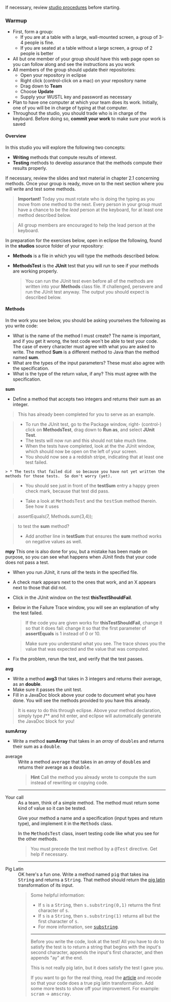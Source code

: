 If necessary, review [studio procedures](http://www.cs.wustl.edu/~jp/cse131/StudioDocs/studioheader.html) before starting.

### Warmup
* First, form a group:
    * If you are at a table with a large, wall-mounted screen, a group of 3-4 people is fine.
    * If you are seated at a table without a large screen, a group of 2 people is better
* All but one member of your group should have this web page open so you can follow along and see the instructions as you work
* All members of the group should update their repositories:
    * Open your repository in eclipse
    * Right click (control-click on a mac) on your repository name
    * Drag down to **Team**
    * Choose **Update**
    * Supply your WUSTL key and password as necessary
* Plan to have one computer at which your team does its work. Initially, one of you will be in charge of typing at that computer.
* Throughout the studio, you should trade who is in charge of the keyboard. Before doing so, **commit your work** to make sure your work is saved


#### Overview
In this studio you will explore the following two concepts:

  * **Writing** methods that compute results of interest.
  * **Testing** methods to develop assurance that the methods compute their results properly.

If necessary, review the slides and text material in chapter 2.1 concerning methods.  Once your group is ready, move on to the next section where you will write and test some methods.

  > **Important!** Today you must rotate who is doing the typing as you move from one method to the next.  Every person in your group must have a chance to be the <I>lead</I> person at the keyboard, for at least one method described below.

  >All group members are encouraged to help the lead person at the keyboard.


In preparation for the exercises below, open in eclipse the following, found in the **studios** source folder of your repository:

  * **Methods** is a file in which you will type the methods described below.
  * **MethodsTest** is the **JUnit** test that you will run to see if your methods are working properly.

    >You can run the JUnit test even before all of the methods are written into your **Methods** class file. If challenged, persevere and run the JUnit test anyway.  The output you should expect is described below.

#### Methods

In the work you see below, you should be asking yourselves the following
as you write code:
  * What is the name of the method I must create?  The name is important, and if you get it wrong, the test code won't be able to test your code. The case of every character must agree with what you are asked to write. The method **Sum** is a different method to Java than the method named **sum**.
  * What are the types of the input parameters?  These must also agree with the specification.
  * What is the type of the return value, if any?  This must agree with the specification.

**sum**

  * Define a method that accepts two integers and returns their sum as an integer.

  >This has already been completed for you to serve as an example.

   > * To run the JUnit test, go to the Package window, right- (control-) click on **MethodsTest**, drag down to **Run as**, and
select **JUnit Test**.
  > * The tests will now run and this should not take much time.
  > * When the tests have completed, look at the the JUnit window, which should now be open on the left of your screen.
  > * You should now see a a reddish stripe, indicating that at least one test failed.

    > * The tests that failed did  so because you have not yet written the methods for those tests.  So don't worry (yet).

  > * You should see just in front of the **testSum** entry a happy green check mark, because that test did pass.

  > * Take a look at <KBD>MethodsTest</KBD> and the <KBD>testSum</KBD> method therein.   See how it uses

  > assertEquals(7, Methods.sum(3,4));


  >to test the **sum** method?
  > * Add another line in **testSum** that ensures the **sum** method works on negative values as well.


**mpy**
 This one is also done for you, but a mistake has been made on purpose,
so you can see what happens when JUnit finds that your code does not
pass a test.

  * When you run JUnit, it runs <I>all</I> the tests in the specified file.

  * A check mark appears next to the ones that work, and an X appears next to those that did not.

  * Click in the JUnit window on the test **thisTestShouldFail**.
  * Below in the Failure Trace window, you will see an explanation of why the test failed.

    > If the code you are given works for **thisTestShouldFail**, change it so that it does fail:  change it so that the first parameter of **assertEquals** is 1 instead of 0 or 10.

    > Make sure you understand what you see.  The trace shows you the value that was expected and the value that was computed.

  * Fix the problem, rerun the test, and verify that the test passes.


**avg**

  * Write a method **avg3** that takes in 3 integers and
returns their average, as an **double**.
  * Make sure it passes the unit test.
  * Fill in a JavaDoc block above your code to document what you have
done.  You will see the methods provided to you have this already.

  >It is easy to do this through eclipse.  Above your method declaration, simply type **/**** and hit enter, and eclipse will automatically generate the JavaDoc block for you!

**sumArray**

  * Write a method **sumArray** that takes in an _array_ of
<KBD>double</KBD>s and returns their sum as a <KBD>double</KBD>.
<DT> average
<DD> Write a method <KBD>average</KBD> that takes in an <I>array</I> of
<KBD>double</KBD>s and returns their average as a <KBD>double</KBD>.
<BLOCKQUOTE>
<B>Hint</B> Call the method you already wrote to compute the sum instead
of rewriting or copying code.
</BLOCKQUOTE>
<HR>
<DT> Your call
<DD> As a team, think of a simple method.  The method must return
some kind of value so it can be tested.
<p>
Give your method a name and a
specification (input types and return type),
and implement it in the <KBD>Methods</KBD> class.
<p>
In the <KBD>MethodsTest</KBD> class, insert testing code like what you see
for the other methods.
<BLOCKQUOTE>
You must precede the test method by a <KBD>@Test</KBD> directive.  Get
help if necessary.
</BLOCKQUOTE>
<HR>
<DT> Pig Latin
<DD> OK here's a fun one.  Write a method named <KBD>pig</KBD> that takes
ina <KBD>String</KBD> and returns a <KBD>String</KBD>.  That method
should return the <a href="http://en.wikipedia.org/wiki/Pig_Latin">pig latin</a> transformation of
its input.
<BLOCKQUOTE>
Some helpful information:
<UL>
  <LI> If <KBD>s</KBD> is a <KBD>String</KBD>, then
<KBD>s.substring(0,1)</KBD> returns the first character
of <KBD>s</KBD>.
  <LI> If <KBD>s</KBD> is a <KBD>String</KBD>, then
<KBD>s.substring(1)</KBD> returns all but the first character
of <KBD>s</KBD>.
  <LI> For more information, see
<KBD><a href="http://docs.oracle.com/javase/6/docs/api/java/lang/String.html#substring%28int%29">substring</a></KBD>.
</UL>
<HR>
<p>
Before you write the code, look at the test!  All you have to do to
satisfy the test is to return a string that begins with the input's
second character, appends the input's first character, and then appends
&quot;ay&quot; at the end.
<p>
This is not really pig latin, but it does satisfy the test I gave you.
<p>
If you want to go for the real thing, read the <a href="http://en.wikipedia.org/wiki/Pig_Latin">article</a> and recode so
that your code does a true pig latin transformation.  Add some
more tests to show off your improvement.  For example:
<KBD>scram</KBD> &rarr; <KBD>amscray</KBD>.
</BLOCKQUOTE>
</DL>
